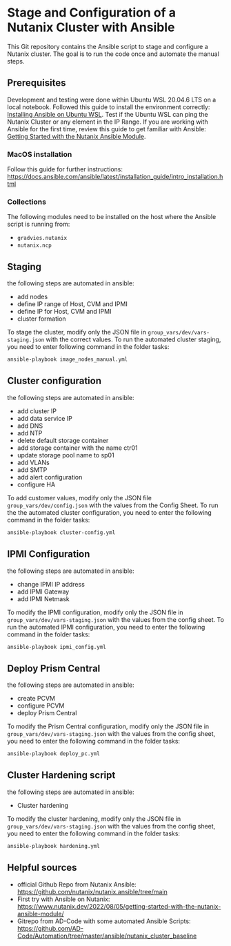 # Stage and Configuration of a Nutanix Cluster with Ansible

This Git repository contains the Ansible script to stage and configure a Nutanix cluster. The goal is to run the code once and automate the manual steps.

## Prerequisites

Development and testing were done within Ubuntu WSL 20.04.6 LTS on a local notebook. Followed this guide to install the environment correctly: [Installing Ansible on Ubuntu WSL](https://www.thomaspreischl.de/ansible-wsl-windows/). Test if the Ubuntu WSL can ping the Nutanix Cluster or any element in the IP Range. If you are working with Ansible for the first time, review this guide to get familiar with Ansible: [Getting Started with the Nutanix Ansible Module](https://www.nutanix.dev/2022/08/05/getting-started-with-the-nutanix-ansible-module/). 

### MacOS installation

Follow this guide for further instructions: https://docs.ansible.com/ansible/latest/installation_guide/intro_installation.html

### Collections

The following modules need to be installed on the host where the Ansible script is running from:
- `gradvies.nutanix`
- `nutanix.ncp`

## Staging

the following steps are automated in ansible:
- add nodes
- define IP range of Host, CVM and IPMI
- define IP for Host, CVM and IPMI
- cluster formation
  
To stage the cluster, modify only the JSON file in `group_vars/dev/vars-staging.json` with the correct values. To run the automated cluster staging, you need to enter following command in the folder tasks:

```bash
ansible-playbook image_nodes_manual.yml
```

## Cluster configuration

the following steps are automated in ansible:
- add cluster IP
- add data service IP
- add DNS
- add NTP
- delete default storage container
- add storage container with the name ctr01
- update storage pool name to sp01
- add VLANs
- add SMTP
- add alert configuration 
- configure HA

To add customer values, modify only the JSON file `group_vars/dev/config.json` with the values from the Config Sheet. To run the the automated cluster configuration, you need to enter the following command in the folder tasks:
 
```bash
ansible-playbook cluster-config.yml

```
## IPMI Configuration

the following steps are automated in ansible:
- change IPMI IP address
- add IPMI Gateway
- add IPMI Netmask
  
To modify the IPMI configuration, modify only the JSON file in  `group_vars/dev/vars-staging.json` with the values from the config sheet. To run the automated IPMI configuration, you need to enter the following command in the folder tasks:

```bash
ansible-playbook ipmi_config.yml
```
## Deploy Prism Central

the following steps are automated in ansible:
- create PCVM
- configure PCVM
- deploy Prism Central

To modify the Prism Central configuration, modify only the JSON file in  `group_vars/dev/vars-staging.json` with the values from the config sheet, you need to enter the following command in the folder tasks:

```bash
ansible-playbook deploy_pc.yml
```

## Cluster Hardening script

the following steps are automated in ansible:
- Cluster hardening

To modify the cluster hardening, modify only the JSON file in  `group_vars/dev/vars-staging.json` with the values from the config sheet, you need to enter the following command in the folder tasks:

```bash
ansible-playbook hardening.yml
```

## Helpful sources

- official Github Repo from Nutanix Ansible: https://github.com/nutanix/nutanix.ansible/tree/main
- First try with Ansible on Nutanix: https://www.nutanix.dev/2022/08/05/getting-started-with-the-nutanix-ansible-module/
- Gitrepo from AD-Code with some automated Ansible Scripts: https://github.com/AD-Code/Automation/tree/master/ansible/nutanix_cluster_baseline
